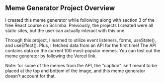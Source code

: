 ## Meme Generator Project Overview
I created this meme generator while following along with section 3 of the free React course on Scrimba. Previously, the projects I created were all static sites, but the user can actually interact with this one.

Through this project, I learned to utilize event listeners, forms, useState(), and useEffect(). Plus, I fetched data from an API for the first time! The API contains data on the current 100 most-popular memes. You can test out the meme generator by following the Vercel link.

Note: for some of the memes from the API, the "caption" isn't meant to be placed at the top and bottom of the image, and this meme generator doesn't account for that.